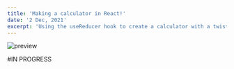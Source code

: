```yaml
---
title: 'Making a calculator in React!'
date: '2 Dec, 2021'
excerpt: 'Using the useReducer hook to create a calculator with a twist.'
---
```


![preview](/calcusearch.png)

#IN PROGRESS
